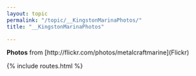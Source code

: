 ```yaml
---
layout: topic
permalink: "/topic/__KingstonMarinaPhotos/"
title: "__KingstonMarinaPhotos"

---
```


<strong>Photos</strong> from [http://flickr.com/photos/metalcraftmarine](Flickr)
<!-- Start of Flickr Badge -->
<style type="text/css">
.flickr_badge {  }
.flickr_badge img { height: 120px; width: 160px; padding: 5px; margin: 0 10px 10px 0; border: 1px solid #000; background: #fff; float: left; }
a {padding-right: 0px !important; background: none !important; text-decoration: none;}
</style>
<div class="flickr_badge"><script type="text/javascript" src="http://www.flickr.com/badge_code_v2.gne?count=10&display=random&size=m&layout=x&source=user_set&user=45336357%40N00&set=72157594484984836&context=in%2Fset-72157594474235107%2F"></script>
</div>
<!-- End of Flickr Badge -->

{% include routes.html %}
